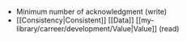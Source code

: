 - Minimum number of acknowledgment (write)
- [[Consistency|Consistent]] [[Data]] [[my-library/carreer/development/Value|Value]] (read)
